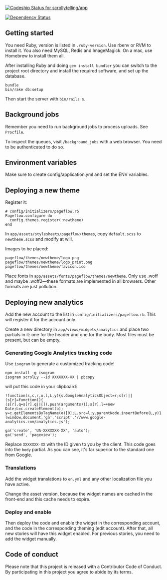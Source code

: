 [![Codeship Status for scrollytelling/app](https://codeship.com/projects/7f550840-f8e9-0132-4345-3a92bb520805/status?branch=master)](https://codeship.com/projects/86736)

[![Dependency Status](https://www.versioneye.com/user/projects/59afec9e0fb24f0032e40ad4/badge.svg?style=flat-square)](https://www.versioneye.com/user/projects/59afec9e0fb24f0032e40ad4)

## Getting started

You need Ruby, version is listed in `.ruby-version`. Use rbenv or RVM to install it.
You also need MySQL, Redis and ImageMagick. On a mac, use Homebrew to install them all.

After installing Ruby and doing `gem install bundler` you can switch to the project
root directory and install the required software, and set up the database.

```
bundle
bin/rake db:setup
```

Then start the server with `bin/rails s`.

## Background jobs

Remember you need to run background jobs to process uploads. See `Procfile`.

To inspect the queues, visit `/background_jobs` with a web browser. You need to be authenticated to do so.

## Environment variables

Make sure to create config/application.yml and set the ENV variables.

## Deploying a new theme

Register it:

```
# config/initializers/pageflow.rb
Pageflow.configure do
  config.themes.register(:newtheme)
end
```

In `app/assets/stylesheets/pageflow/themes`, copy `default.scss` to `newtheme.scss` and modify at will.

Images to be placed:

```
pageflow/themes/newtheme/logo.png
pageflow/themes/newtheme/logo_print.png
pageflow/themes/newtheme/favicon.ico
```

Place fonts in `app/assets/fonts/pageflow/themes/newtheme`. Only use .woff and maybe .woff2—these formats are implemented in all browsers. Other formats are just pollution.

## Deploying new analytics

Add the new account to the list in `config/initializers/pageflow.rb`. This will register it for the account only.

Create a new directory in `app/views/widgets/analytics` and place two partials in it: one for the header and one for the body. Most files must be present, but can be empty.

### Generating Google Analytics tracking code

Use `isogram` to generate a customized tracking code!

```
npm install -g isogram
isogram scrolLy --id XXXXXXX-XX | pbcopy
```

will put this code in your clipboard:

```
!function(s,c,r,o,l,L,y){s.GoogleAnalyticsObject=r;s[r]||(s[r]=function(){
(s[r].q=s[r].q||[]).push(arguments)});s[r].l=+new Date;L=c.createElement(o);
y=c.getElementsByTagName(o)[0];L.src=l;y.parentNode.insertBefore(L,y)}
(window,document,'ga','script','//www.google-analytics.com/analytics.js');

ga('create', 'UA-XXXXXXX-XX', 'auto');
ga('send', 'pageview');
```

Replace `XXXXXXX-XX` with the ID given to you by the client. This code goes into the `body` partial. As you can see, it's far superior to the standard one from Google.

### Translations

Add the widget translations to `en.yml` and any other localization file you have active.

Change the asset version, because the widget names are cached in the front-end and this cache needs to expire.

### Deploy and enable

Then deploy the code and enable the widget in the corresponding account, and the code in the corresponding theming (edit account). After that, all new stories will have this widget enabled. For previous stories, you need to add the widget manually.

## Code of conduct

Please note that this project is released with a Contributor Code of Conduct. By participating in this project you agree to abide by its terms.
